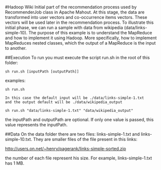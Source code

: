 #Hadoop Wiki
Initial part of the recommendation process used by RecommenderJob class in Apache Mahout. At this stage, the data are transformed into user vectors and co-occurrence  items vectors. These vectors will be used later in the recommendation process.
To illustrate this initial phase, we can run a sample with data from wikipedia (data/links-simple-10).
The purpose of this example is to understand the MapReduce and how to implement it using Hadoop. More specifically, how to implement MapReduces nested classes, which the output of a MapReduce is the input to another.

##Execution
To run you must execute the script run.sh in the root of this folder:
```
sh run.sh [inputPath [outputPath]]

```
examples:

```
sh run.sh

In this case the default input will be ./data/links-simple-1.txt
and the output default will be ./data/wikipedia_output
```

```
sh run.sh "data/links-simple-1.txt" "data/wikipedia_output"
```


the inputPath and outputPath are optional. If only one value is passed, this value represents the inputPath.

##Data
On the data folder there are two files: links-simple-1.txt and links-simple-10.txt. They are smaller files of the file present in this links:

http://users.on.net/~henry/pagerank/links-simple-sorted.zip

the number of each file represent his size. For example, links-simple-1.txt has 1 MB.
